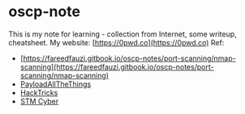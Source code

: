 # oscp-note

This is my note for learning - collection from Internet, some writeup, cheatsheet.
My website: [https://0pwd.co](https://0pwd.co)
Ref:
- [https://fareedfauzi.gitbook.io/oscp-notes/port-scanning/nmap-scanning](https://fareedfauzi.gitbook.io/oscp-notes/port-scanning/nmap-scanning)
- [PayloadAllTheThings](https://github.com/swisskyrepo/PayloadsAllTheThings)
- [HackTricks](https://book.hacktricks.xyz)
- [STM Cyber](https://blog.stmcyber.com/)
